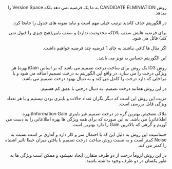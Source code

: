 
<div dir="rtl">

روش CANDIDATE ELMINIATION به ما یک فرضیه نمی دهد بلکه Version Space را میدهد.
  
در الگوریتم حذف کاندید ترتیب خیلی مهم است و نباید نمونه های جدول را جابجا کرد.
  
برای فرضیه هایش سقف بالا(که محدودیت ندارد) و سقف پایین(هیچ چیزی را قبول نمی کند) قائل می شود.
  
اگر مثال ها کافی نباشند به جای 1 فرضیه چند فرضیه خواهیم داشت.
  
این الگوریتم حساس به نویز می باشد.


روش ID3 یک روش برای ساخت درخت تصمیم می باشد که بر اساس Gain(بهره) هر ویژگی درخت را می سازد. در واقع این الگوریتم به درخت تصمیم اضافه می شود و با مراحلی که دارد درخت را کامل می کند و به دنبال بهبود درخت تصمیم می باشد.
  
در این روش همانند درخت تصمیم، به دنبال درختی با عمق کم هستیم.

مزیت این روش این است که دیگر نگران تعداد حالات و باینری بودن نیستیم و با هر تعداد ویژگی قابل بررسی است.

ملاک تشخیص بهترین گره در درخت تصمیم غیر باینری Information Gain(بهره اطلاعاتی) می باشد. به این صورت که برای همه ویژگی ها بهره اطلاعاتی را به دست می آوریم و گرهی که بالاترین Gain را دارد بهترین است.


حساسیت این روش به دلیل این که با احتمال سر و کار دارد و آماری تر است نسبت به Noise کمتر است و به نسبت روش ساخت درخت تصمیم با یافتن میزان خطا تاثیر اشتباه را کمتر می کند.
  
در این روش لزوماً درخت از دو طرف متقارن ایجاد نمیشود و ممکن است ویژگی ها به طور یکسان در دو طرف وجود نداشته باشند.
</div>



